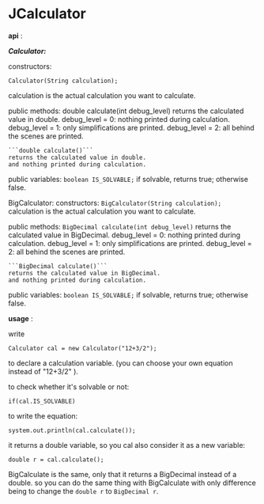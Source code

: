 # JCalculator

**api** :

***Calculator:***

constructors:
	
	Calculator(String calculation);
calculation is the actual calculation you want to calculate.

public methods:
	double calculate(int debug_level)
returns the calculated value in double.
debug_level = 0: nothing printed during calculation.
debug_level = 1: only simplifications are printed.
debug_level = 2: all behind the scenes are printed.

	```double calculate()```
	returns the calculated value in double.
	and nothing printed during calculation.
	
public variables:
	```boolean IS_SOLVABLE;```
	if solvable, returns true; otherwise false.


BigCalculator:
constructors:
	```BigCalculator(String calculation);```
	calculation is the actual calculation you want to calculate.

public methods:
	```BigDecimal calculate(int debug_level)```
	returns the calculated value in BigDecimal.
	debug_level = 0: nothing printed during calculation.
	debug_level = 1: only simplifications are printed.
	debug_level = 2: all behind the scenes are printed.

	```BigDecimal calculate()```
	returns the calculated value in BigDecimal.
	and nothing printed during calculation.

public variables:
	```boolean IS_SOLVABLE;```
	if solvable, returns true; otherwise false.


**usage** :

write
```
Calculator cal = new Calculator("12+3/2");
```
to declare a calculation variable. (you can choose your own equation instead of "12+3/2" ).

to check whether it's solvable or not:
```
if(cal.IS_SOLVABLE)
```

to write the equation:
```
system.out.println(cal.calculate());
```
it returns a double variable, so you cal also consider it as a new variable:
```
double r = cal.calculate();
```

BigCalculate is the same, only that it returns a BigDecimal instead of a double. so you can do the same thing with BigCalculate with only difference being to change the ```double r``` to ```BigDecimal r```.

